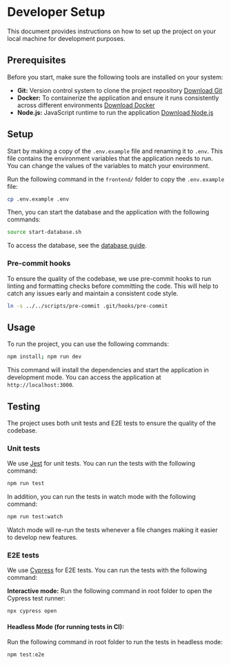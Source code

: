 # Developer Setup

This document provides instructions on how to set up the project on your local machine for development purposes.

## Prerequisites

Before you start, make sure the following tools are installed on your system:

- **Git:** Version control system to clone the project repository [Download Git](https://git-scm.com/downloads)
- **Docker:** To containerize the application and ensure it runs consistently across different environments [Download Docker](https://www.docker.com/products/docker-desktop)
- **Node.js:** JavaScript runtime to run the application [Download Node.js](https://nodejs.org/en/download/)

## Setup

Start by making a copy of the `.env.example` file and renaming it to `.env`. This file contains the environment variables that the application needs to run. You can change the values of the variables to match your environment.

Run the following command in the `frontend/`
folder to copy the `.env.example` file:

```bash
cp .env.example .env
```

Then, you can start the database and the application with the following commands:

```bash
source start-database.sh
```

To access the database, see the [database guide](./database.md).

### Pre-commit hooks

To ensure the quality of the codebase, we use pre-commit hooks to run linting and formatting checks before committing the code. This will help to catch any issues early and maintain a consistent code style.

```bash
ln -s ../../scripts/pre-commit .git/hooks/pre-commit
```

## Usage

To run the project, you can use the following commands:

```bash
npm install; npm run dev
```

This command will install the dependencies and start the application in development mode. You can access the application at `http://localhost:3000`.

## Testing

The project uses both unit tests and E2E tests to ensure the quality of the codebase.

### Unit tests

We use [Jest](https://jestjs.io/) for unit tests. You can run the tests with the following command:

```bash
npm run test
```

In addition, you can run the tests in watch mode with the following command:

```bash
npm run test:watch
```

Watch mode will re-run the tests whenever a file changes making it easier to develop new features.

### E2E tests

We use [Cypress](https://www.cypress.io/) for E2E tests. You can run the tests with the following command:

**Interactive mode:**
Run the following command in root folder to open the Cypress test runner:

```bash
npx cypress open
```

#### Headless Mode (for running tests in CI):

Run the following command in root folder to run the tests in headless mode:

```bash
npm test:e2e
```
